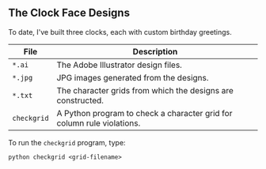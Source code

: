 ## The Clock Face Designs

To date, I've built three clocks, each with custom birthday greetings.

| File | Description |
|------|-------------|
| `*.ai` | The Adobe Illustrator design files. |
| `*.jpg` | JPG images generated from the designs. |
| `*.txt` | The character grids from which the designs are constructed. |
| `checkgrid` | A Python program to check a character grid for column rule violations. |

To run the `checkgrid` program, type:

```
python checkgrid <grid-filename>
```

